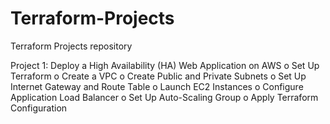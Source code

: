 # Terraform-Projects
Terraform  Projects repository 

Project 1: Deploy a High Availability (HA) Web Application on AWS
 o Set Up Terraform
 o Create a VPC
 o Create Public and Private Subnets
 o Set Up Internet Gateway and Route Table
 o Launch EC2 Instances
 o Configure Application Load Balancer
 o Set Up Auto-Scaling Group
 o Apply Terraform Configuration
 